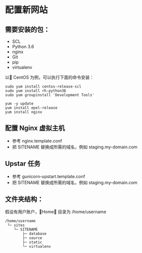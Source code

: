 配置新网站
========

## 需要安装的包：

* SCL
* Python 3.6
* nginx
* Git
* pip
* virtualenv

以 CentOS 为例，可以执行下面的命令安装：

    sudo yum install centos-release-scl
    sudo yum install rh-python36
    sudo yum groupinstall 'Development Tools'

    yum -y update
    yum install epel-release
    yum install nginx

## 配置 Nginx 虚拟主机

* 参考 nginx.template.conf
* 把 SITENAME 替换成所需的域名，例如 staging.my-domain.com

## Upstar 任务

* 参考 gunicorn-upstart.template.conf
* 把 SITENAME 替换成所需的域名，例如 staging.my-domain.com

## 文件夹结构：

假设有用户账户，Home 目录为 /home/username

    /home/username 
     └─ sites
        └─ SITENAME
            ├─ database
            ├─ source 
            ├─ static 
            └─ virtualenv

